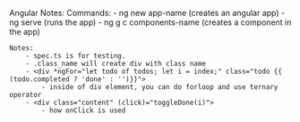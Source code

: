 Angular Notes:
	Commands:
		- ng new app-name (creates an angular app)
		- ng serve (runs the app)
		- ng g c components-name (creates a component in the app)
		
	Notes:
		- spec.ts is for testing.
		- .class_name will create div with class name
		- <div *ngFor="let todo of todos; let i = index;" class="todo {{ (todo.completed ? 'done' : '')}}">
			- inside of div element, you can do forloop and use ternary operator
		- <div class="content" (click)="toggleDone(i)">
			- how onClick is used